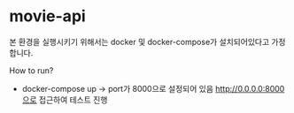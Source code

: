 # movie-api

본 환경을 실행시키기 위해서는 docker 및 docker-compose가 설치되어있다고 가정합니다.

How to run?
 - docker-compose up
  -> port가 8000으로 설정되어 있음
     http://0.0.0.0:8000으로 접근하여 테스트 진행
